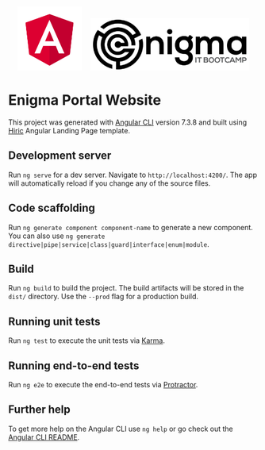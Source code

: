 <p align="center">
  <a href="http://angular.io/" target="blank"><img src="angular.svg" width="130" alt="Nest Logo" /></a>&emsp;
  <img src="enigma.jpg" width="320" alt="Enigma Portal" />
</p>

# Enigma Portal Website

This project was generated with [Angular CLI](https://github.com/angular/angular-cli) version 7.3.8 and built using [Hiric](https://themesbrand.com/hiric-angular) Angular Landing Page template.

## Development server

Run `ng serve` for a dev server. Navigate to `http://localhost:4200/`. The app will automatically reload if you change any of the source files.

## Code scaffolding

Run `ng generate component component-name` to generate a new component. You can also use `ng generate directive|pipe|service|class|guard|interface|enum|module`.

## Build

Run `ng build` to build the project. The build artifacts will be stored in the `dist/` directory. Use the `--prod` flag for a production build.

## Running unit tests

Run `ng test` to execute the unit tests via [Karma](https://karma-runner.github.io).

## Running end-to-end tests

Run `ng e2e` to execute the end-to-end tests via [Protractor](http://www.protractortest.org/).

## Further help

To get more help on the Angular CLI use `ng help` or go check out the [Angular CLI README](https://github.com/angular/angular-cli/blob/master/README.md).
